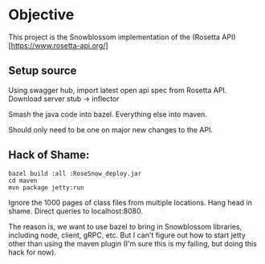 # Objective

This project is the Snowblossom implementation of the (Rosetta API)[https://www.rosetta-api.org/]


## Setup source

Using swagger hub, import latest open api spec from Rosetta API.
Download server stub -> inflector

Smash the java code into bazel.  Everything else into maven.

Should only need to be one on major new changes to the API.

## Hack of Shame:

```
bazel build :all :RoseSnow_deploy.jar
cd maven
mvn package jetty:run
```
Ignore the 1000 pages of class files from multiple locations.
Hang head in shame.
Direct queries to localhost:8080.

The reason is, we want to use bazel to bring in Snowblossom libraries, including
node, client, gRPC, etc.  But I can't figure out how to start jetty other than
using the maven plugin (I'm sure this is my failing, but doing this hack for now).


